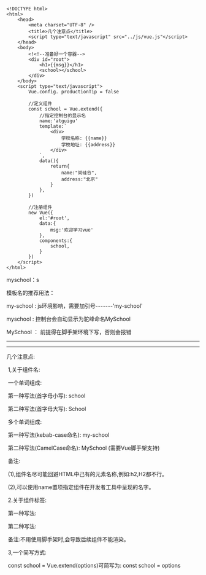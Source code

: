 


```
<!DOCTYPE html> 
<html>
    <head>
        <meta charset="UTF-8" />
        <title>几个注意点</title>
        <script type="text/javascript" src="../js/vue.js"</script> 
    </head>
    <body>
        <!<!--准备好一个容器-->
        <div id="root">
        	<h1>{{msg}}</h1>
        	<school></school>
        </div>
    </body>
    <script type="text/javascript">
    	Vue.config. productionTip = false
    	
    	//定义组件
    	const school = Vue.extend({
    		//指定控制台的显示名
    		name:'atguigu'
    		template:`
    			<div>
    				学校名称: {{name}}
					学校地址: {{address}}
				</div>
			`,
			data(){
				return{
					name:"尚硅谷",
					address:"北京"
				}
			},
		})
		
		//注册组件
		new Vue({
			el:'#root',
			data:{
				msg:'欢迎学习vue'
			},
			components:{
				school,
			}
		})
    </script>
</html>
```

myschool：s

模板名的推荐用法：						

my-school  :   js环境影响，需要加引号-------'my-school'

myschool  :    控制台会自动显示为驼峰命名MySchool

MySchool ：  前提得在脚手架环境下写，否则会报错



----------

----------



几个注意点:

​		1,关于组件名:

​				一个单词组成:

​					第一种写法(首字母小写): school

​					第二种写法(首字母大写): School

​				多个单词组成:

​					第一种写法(kebab-case命名): my-school

​					第二种写法(CamelCase命名): MySchool (需要Vue脚手架支持)

​				备注:

​					(1),组件名尽可能回避HTML中己有的元素名称,例如:h2,H2都不行。

​					(2),可以使用name置项指定组件在开发者工具中呈现的名字。

​		2.关于组件标签:

​				第一种写法: <school></school>

​				第二种写法: <school/>

​				备注:不用使用脚手架时,<school/>会导致后续组件不能渲染。

​		3,一个简写方式:

​				const school = Vue.extend(options)可简写为: const school = options
